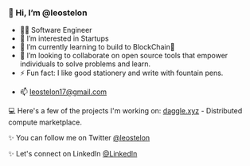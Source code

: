 <h3>👋 Hi, I’m @leostelon</h3>

* 🧑‍💻 Software Engineer
* 👀 I’m interested in Startups
* 🌱 I’m currently learning to build to BlockChain🔗
* 👯 I’m looking to collaborate on open source tools that empower individuals to solve problems and learn.
* ⚡ Fun fact: I like good stationery and write with fountain pens.
- 📫 leostelon17@gmail.com

💻 Here's a few of the projects I'm working on:
[daggle.xyz](https://daggle.xyz) - Distributed compute marketplace.

✨ You can follow me on Twitter [@leostelon](https://twitter.com/leostelon)

✨ Let's connect on LinkedIn [@LinkedIn](https://www.linkedin.com/in/nethaji-v-6a29b3190/)
<!---
leostelon/leostelon is a ✨ special ✨ repository because its `README.md` (this file) appears on your GitHub profile.
You can click the Preview link to take a look at your changes.
--->

